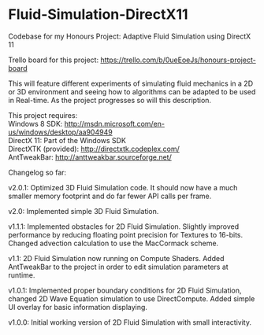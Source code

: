 Fluid-Simulation-DirectX11
==========================

Codebase for my Honours Project: Adaptive Fluid Simulation using DirectX 11

Trello board for this project: https://trello.com/b/0ueEoeJs/honours-project-board

This will feature different experiments of simulating fluid mechanics in a 2D or 3D environment and seeing how to algorithms
can be adapted to be used in Real-time. As the project progresses so will this description. 

This project requires:   
Windows 8 SDK: http://msdn.microsoft.com/en-us/windows/desktop/aa904949             
DirectX 11: Part of the Windows SDK    
DirectXTK (provided): http://directxtk.codeplex.com/    
AntTweakBar: http://anttweakbar.sourceforge.net/

Changelog so far:

v2.0.1: Optimized 3D Fluid Simulation code. It should now have a much smaller memory footprint and do far fewer API calls per frame.

v2.0: Implemented simple 3D Fluid Simulation.

v1.1.1: Implemented obstacles for 2D Fluid Simulation. Slightly improved performance by reducing floating point
precision for Textures to 16-bits. Changed advection calculation to use the MacCormack scheme.

v1.1: 2D Fluid Simulation now running on Compute Shaders. Added AntTweakBar to the project in order to edit simulation
parameters at runtime.

v1.0.1: Implemented proper boundary conditions for 2D Fluid Simulation, changed 2D Wave Equation simulation 
to use DirectCompute. Added simple UI overlay for basic information displaying.

v1.0.0: Initial working version of 2D Fluid Simulation with small interactivity. 
